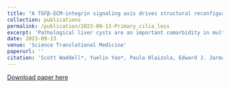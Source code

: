 ```yaml
---
title: "A TGFβ-ECM-integrin signaling axis drives structural reconfiguration of the bile duct to promote polycystic liver disease"
collection: publications
permalink: /publication/2023-09-13-Primary_cilia_loss
excerpt: 'Pathological liver cysts are an important comorbidity in multiple diseases and syndromes driven by dysfunction of the primary cilium (PC), a complex sensory organelle that protrudes from the apical surface of biliary epithelial cells (BECs). The essential nature of PC in liver development makes understanding the molecular role of this organelle in the structural maintenance of the adult bile duct challenging. Here, we show that PC loss deletion of Wdr35 in adult mouse BECs is sufficient to cause bile duct expansion, driving cyst formation through the de novo production of a fibronectin-rich pro-cystic microenvironment. This newly formed niche promotes both cell-autonomous changes in cell shape and duct-level mechanical rearrangements that converge to drive cyst-fission, a novel process whereby single, large cysts undergo morphological splitting. This process gives rise to many, smaller polycystic progeny and can be halted by pharmacological inhibition of a specific pro-cystic integrin receptor'
date: 2023-09-13
venue: 'Science Translational Medicine'
paperurl: ''
citation: 'Scott Waddell*, Yuelin Yao*, Paula Olaizola, Edward J. Jarman, Konstantinos Gournopanos, Ersi Christodoulou, Philippe Gautier et al. "A TGFβ-ECM-integrin signaling axis drives structural reconfiguration of the bile duct to promote polycystic liver disease." Science Translational Medicine 15, no.713 (2023): 10.1126/scitranslmed.abq5930'
---
```


[Download paper here](https://www.science.org/doi/10.1126/scitranslmed.abq5930)
